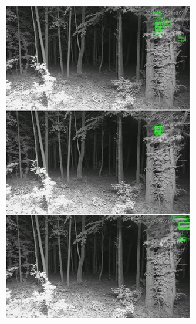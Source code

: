 ![20200526-223856-230901](in/20200526/20200526-223856-230901_0_.jpg)
![20200526-230906-233911](in/20200526/20200526-230906-233911_0_.jpg)
![20200527-000006-003011](in/20200527/20200527-000006-003011_0_.jpg)
